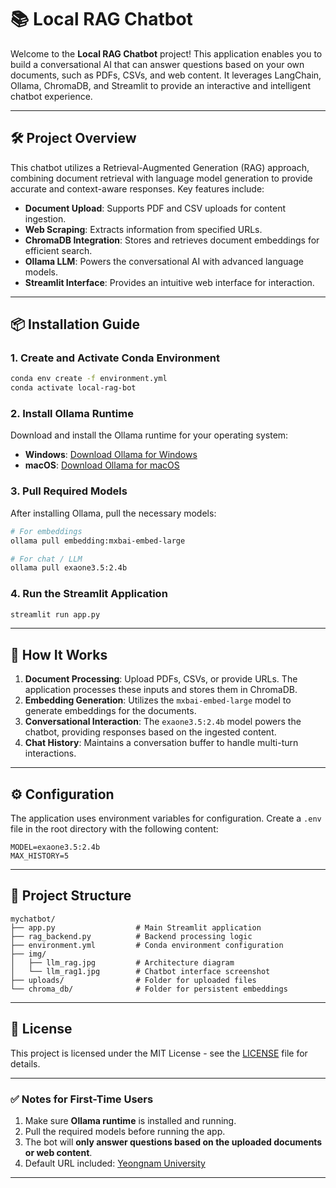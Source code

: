 # 📚 Local RAG Chatbot

Welcome to the **Local RAG Chatbot** project! This application enables you to build a conversational AI that can answer questions based on your own documents, such as PDFs, CSVs, and web content. It leverages LangChain, Ollama, ChromaDB, and Streamlit to provide an interactive and intelligent chatbot experience.

---

## 🛠️ Project Overview

This chatbot utilizes a Retrieval-Augmented Generation (RAG) approach, combining document retrieval with language model generation to provide accurate and context-aware responses. Key features include:

* **Document Upload**: Supports PDF and CSV uploads for content ingestion.
* **Web Scraping**: Extracts information from specified URLs.
* **ChromaDB Integration**: Stores and retrieves document embeddings for efficient search.
* **Ollama LLM**: Powers the conversational AI with advanced language models.
* **Streamlit Interface**: Provides an intuitive web interface for interaction.


---

## 📦 Installation Guide

### 1. Create and Activate Conda Environment

```bash
conda env create -f environment.yml
conda activate local-rag-bot
```

### 2. Install Ollama Runtime

Download and install the Ollama runtime for your operating system:

* **Windows**: [Download Ollama for Windows](https://ollama.com/download)
* **macOS**: [Download Ollama for macOS](https://ollama.com/download)

### 3. Pull Required Models

After installing Ollama, pull the necessary models:

```bash
# For embeddings
ollama pull embedding:mxbai-embed-large

# For chat / LLM
ollama pull exaone3.5:2.4b
```

### 4. Run the Streamlit Application

```bash
streamlit run app.py
```

---

## 🧠 How It Works

1. **Document Processing**: Upload PDFs, CSVs, or provide URLs. The application processes these inputs and stores them in ChromaDB.
2. **Embedding Generation**: Utilizes the `mxbai-embed-large` model to generate embeddings for the documents.
3. **Conversational Interaction**: The `exaone3.5:2.4b` model powers the chatbot, providing responses based on the ingested content.
4. **Chat History**: Maintains a conversation buffer to handle multi-turn interactions.

---

## ⚙️ Configuration

The application uses environment variables for configuration. Create a `.env` file in the root directory with the following content:

```
MODEL=exaone3.5:2.4b
MAX_HISTORY=5
```

---

## 📂 Project Structure

```
mychatbot/
├── app.py                  # Main Streamlit application
├── rag_backend.py          # Backend processing logic
├── environment.yml         # Conda environment configuration
├── img/
│   ├── llm_rag.jpg         # Architecture diagram
│   └── llm_rag1.jpg        # Chatbot interface screenshot
├── uploads/                # Folder for uploaded files
└── chroma_db/              # Folder for persistent embeddings
```

---

## 📄 License

This project is licensed under the MIT License - see the [LICENSE](LICENSE) file for details.

---

### ✅ Notes for First-Time Users

1. Make sure **Ollama runtime** is installed and running.
2. Pull the required models before running the app.
3. The bot will **only answer questions based on the uploaded documents or web content**.
4. Default URL included: [Yeongnam University](https://www.yu.ac.kr/english/index.do)

---
